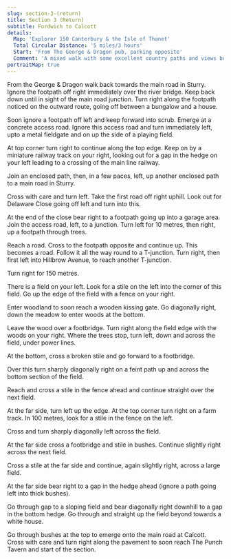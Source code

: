```yaml
---
slug: section-3-(return)
title: Section 3 (Return)
subtitle: Fordwich to Calcott
details:
  Map: 'Explorer 150 Canterbury & the Isle of Thanet'
  Total Circular Distance: '5 miles/3 hours'
  Start: 'From The George & Dragon pub, parking opposite'
  Comment: 'A mixed walk with some excellent country paths and views but also an urban section through Sturry. Several stiles, inevitably some missing the cross steps.'
portraitMap: true
---
```

From the George & Dragon walk back towards the main road in Sturry. Ignore the footpath off right immediately over the river bridge. Keep back down until in sight of the main road junction. Turn right along the footpath noticed on the outward route, going off between a bungalow and a house.

Soon ignore a footpath off left and keep forward into scrub. Emerge at a concrete access road. Ignore this access road and turn immediately left, upto a metal fieldgate and on up the side of a playing field.

At top corner turn right to continue along the top edge. Keep on by a miniature railway track on your right, looking out for a gap in the hedge on your left leading to a crossing of the main line railway.

Join an enclosed path, then, in a few paces, left, up another enclosed path to a main road in Sturry.

Cross with care and turn left. Take the first road off right uphill. Look out for Delaware Close going off left and turn into this.

At the end of the close bear right to a footpath going up into a garage area. Join the access road, left, to a junction. Turn left for 10 metres, then right, up a footpath through trees.

Reach a road. Cross to the footpath opposite and continue up. This becomes a road. Follow it all the way round to a T-junction. Turn right, then first left into Hillbrow Avenue, to reach another T-junction.

Turn right for 150 metres.

There is a field on your left. Look for a stile on the left into the corner of this field. Go up the edge of the field with a fence on your right.

Enter woodland to soon reach a wooden kissing gate. Go diagonally right, down the meadow to enter woods at the bottom.

Leave the wood over a footbridge. Turn right along the field edge with the woods on your right. Where the trees stop, turn left, down and across the field, under power lines.

At the bottom, cross a broken stile and go forward to a footbridge.

Over this turn sharply diagonally right on a feint path up and across the bottom section of the field.

Reach and cross a stile in the fence ahead and continue straight over the next field.

At the far side, turn left up the edge. At the top corner turn right on a farm track. In 100 metres, look for a stile in the fence on the left.

Cross and turn sharply diagonally left across the field.

At the far side cross a footbridge and stile in bushes. Continue slightly right across the next field.

Cross a stile at the far side and continue, again slightly right, across a large field.

At the far side bear right to a gap in the hedge ahead (ignore a path going left into thick bushes).

Go through gap to a sloping field and bear diagonally right downhill to a gap in the bottom hedge. Go through and straight up the field beyond towards a white house.

Go through bushes at the top to emerge onto the main road at Calcott. Cross with care and turn right along the pavement to soon reach The Punch Tavern and start of the section.
